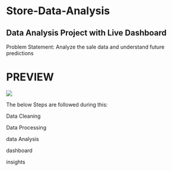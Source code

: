 # Store-Data-Analysis
Data Analysis Project with Live Dashboard
------------------------------------------------------------------------
Problem Statement: Analyze the sale data and understand future predictions

# PREVIEW

![](https://github.com/developer-venish/Store-Data-Analysis/blob/main/demo.gif)


The below Steps are followed during this:

Data Cleaning

Data Processing

data Analysis

dashboard

insights
